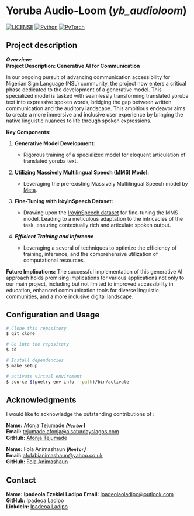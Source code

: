 # Yoruba Audio-Loom (***yb_audioloom***)

[![LICENSE](https://img.shields.io/badge/license-MIT-green?style=flat-square)](LICENSE)
[![Python](https://img.shields.io/badge/python-3.6-blue.svg?style=flat-square)](https://www.python.org/)
[![PyTorch](https://img.shields.io/badge/PyTorch-1.7.0-orange)](https://pytorch.org/)

## Project description

***Overview:*** \
**Project Description: Generative AI for Communication**

In our ongoing pursuit of advancing communication accessibility for Nigerian Sign Language (NSL) community, the project now enters a critical phase dedicated to the development of a generative model. This specialized model is tasked with seamlessly transforming translated yoruba text into expressive spoken words, bridging the gap between written communication and the auditory landscape. This ambitious endeavor aims to create a more immersive and inclusive user experience by bringing the native linguistic nuances to life through spoken expressions.

**Key Components:**

1. **Generative Model Development:**
   - Rigorous training of a specialized model for eloquent articulation of translated yoruba text.

2. **Utilizing Massively Multilingual Speech (MMS) Model:**
   - Leveraging the pre-existing Massively Multilingual Speech model by [Meta](https://huggingface.co/facebook/mms-tts-yor).

3. **Fine-Tuning with IròyìnSpeech Dataset:**
   - Drawing upon the [IròyìnSpeech dataset](https://arxiv.org/abs/2307.16071) for fine-tuning the MMS model. Leading to a meticulous adaptation to the intricacies of the task, ensuring contextually rich and articulate spoken output.

4. ***Efficient Training and Inferecne***
   - Leveraging a several  of techniques to optimize the efficiency of training, inference, and the comprehensive utilization of computational resources.

**Future Implications:**
The successful implementation of this generative AI approach holds promising implications for various applications not only to our main project, including but not limited to improved accessibility in education, enhanced communication tools for diverse linguistic communities, and a more inclusive digital landscape.

## Configuration and Usage

```bash
# Clone this repository
$ git clone

# Go into the repository
$ cd 

# Install dependencies
$ make setup

# activate virtual enviroment
$ source $(poetry env info --path)/bin/activate
```

## Acknowledgments

I would like to acknowledge the outstanding contributions of :

**Name:** Afonja Tejumade ***(```Mentor```)***  
**Email:** <tejumade.afonja@aisaturdayslagos.com>  
**GitHub:** [Afonja Tejumade](https://github.com/tejuafonja)

**Name:** Fola Animashaun ***(```Mentor```)***  
**Email:** <afolabianimashaun@yahoo.co.uk>  
**GitHub:** [Fola Animashaun](https://github.com/Modinat-A)

## Contact

**Name:** **Ipadeola Ezekiel Ladipo**
**Email:** <ipadeolaoladipo@outlook.com>  
**GitHub:** [Ipadeoa Ladipo](https://github.com/rileydrizzy)  
**Linkdeln:** [Ipadeoa Ladipo](https://www.linkedin.com/in/ladipo-ipadeola/)

